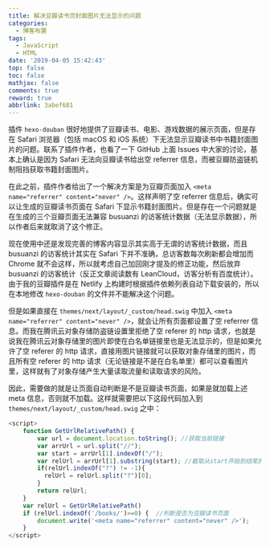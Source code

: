 ```yaml
---
title: 解决豆瓣读书页封面图片无法显示的问题
categories:
  - 博客布置
tags:
  - JavaScript
  - HTML
date: '2019-04-05 15:42:43'
top: false
toc: false
mathjax: false
comments: true
reward: true
abbrlink: 3abef681
---
```

插件 `hexo-douban` 很好地提供了豆瓣读书、电影、游戏数据的展示页面，但是存在 Safari 浏览器（包括 macOS 和 iOS 系统）下无法显示豆瓣读书中书籍封面图片的问题。联系了插件作者，也看了一下 GitHub 上面 Issues 中大家的讨论，基本上确认是因为 Safari 无法向豆瓣读书给出空 referrer 信息，而被豆瓣防盗链机制阻挡获取书籍封面图片。<!-- more -->

在此之前，插件作者给出了一个解决方案是为豆瓣页面加入 `<meta name="referrer" content="never" />`。这样声明了空 referrer 信息后，确实可以让生成的豆瓣读书页面在 Safari 下显示书籍封面图片。但是存在一个问题就是在生成的三个豆瓣页面无法兼容 busuanzi 的访客统计数据（无法显示数据），所以作者后来就取消了这个修正。

现在使用中还是发现完善的博客内容显示其实高于无谓的访客统计数据，而且 busuanzi 的访客统计其实在 Safari 下并不准确，总访客数每次刷新都会增加而 Chrome 就不会这样，所以就考虑自己加回刚才提及的修正功能，然后放弃 busuanzi 的访客统计（反正文章阅读数有 LeanCloud，访客分析有百度统计）。由于我的豆瓣插件是在 Netlify 上构建时根据插件依赖列表自动下载安装的，所以在本地修改 `hexo-douban` 的文件并不能解决这个问题。

但是如果直接在 `themes/next/layout/_custom/head.swig` 中加入 `<meta name="referrer" content="never" />`，就会让所有页面都设置了空 referrer 信息。而我在腾讯云对象存储防盗链设置里拒绝了空 referer 的 http 请求，也就是说我在腾讯云对象存储里的图片即使在白名单链接里也是无法显示的，但是如果允许了空 referer 的 http 请求，直接用图片链接就可以获取对象存储里的图片，而且所有空 referer 的 http 请求（无论链接是不是在白名单里）都可以查看图片里，这样就有了对象存储产生大量读取流量和读取请求的风险。

因此，需要做的就是让页面自动判断是不是豆瓣读书页面，如果是就加载上述 meta 信息，否则就不加载。这样就需要把以下这段代码加入到 `themes/next/layout/_custom/head.swig` 之中：

```js
<script>
	function GetUrlRelativePath() {
		var url = document.location.toString(); //获取当前链接
		var arrUrl = url.split("//");
		var start = arrUrl[1].indexOf("/");
		var relUrl = arrUrl[1].substring(start); //截取从start开始到结尾的所有字符
		if(relUrl.indexOf("?") != -1){
　　　　　　relUrl = relUrl.split("?")[0];
		}
		return relUrl;
	}
	var relUrl = GetUrlRelativePath()
	if (relUrl.indexOf('/books/')>=0) {  //判断是否为豆瓣读书页面
		document.write('<meta name="referrer" content="never" />');
	}
</script>
```